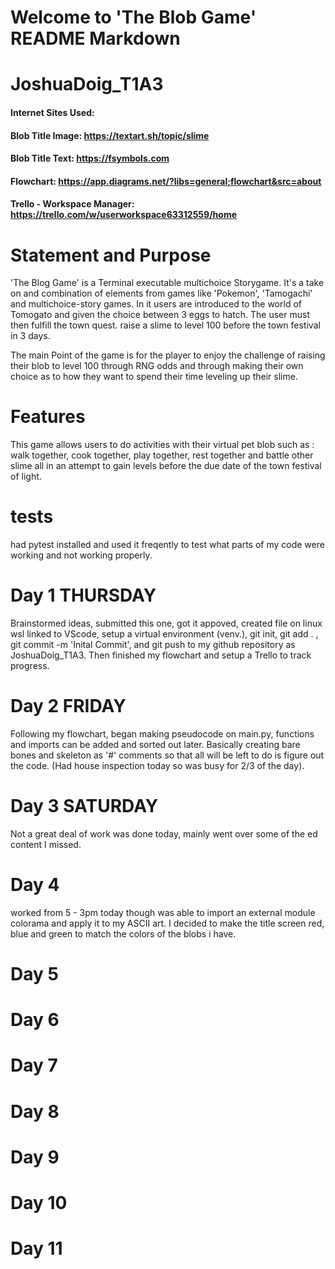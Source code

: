 # Welcome to 'The Blob Game' README Markdown 
# JoshuaDoig_T1A3

#### Internet Sites Used:
#### Blob Title Image: https://textart.sh/topic/slime 
#### Blob Title Text: https://fsymbols.com 
#### Flowchart: https://app.diagrams.net/?libs=general;flowchart&src=about
#### Trello - Workspace Manager: https://trello.com/w/userworkspace63312559/home

# Statement and Purpose
'The Blog Game' is a Terminal executable multichoice Storygame. It's a take on and combination of elements from games like 'Pokemon', 'Tamogachi' and multichoice-story games. In it users are introduced to the world of Tomogato and given the choice between 3 eggs to hatch. The user must then fulfill the town quest. raise a slime to level 100 before the town festival in 3 days. 

The main Point of the game is for the player to enjoy the challenge of raising their blob to level 100 through RNG odds and through making their own choice as to how they want to spend their time leveling up their slime.

# Features
This game allows users to do activities with their virtual pet blob such as : walk together, cook together, play together, rest together and battle other slime all in an attempt to gain levels before the due date of the town festival of light.

# tests
had pytest installed and used it freqently to test what parts of my code were working and not working properly.


# Day 1 THURSDAY
Brainstormed ideas, submitted this one, got it appoved, created file on linux wsl linked to VScode, setup a virtual environment (venv.), git init,  git add . , git commit -m 'Inital Commit', and git push to my github repository as JoshuaDoig_T1A3. Then finished my flowchart and setup a Trello to track progress.
# Day 2 FRIDAY
Following my flowchart, began making pseudocode on main.py, functions and imports can be added and sorted out later. Basically creating bare bones and skeleton as '#' comments so that all will be left to do is figure out the code. (Had house inspection today so was busy for 2/3 of the day).

# Day 3 SATURDAY
Not a great deal of work was done today, mainly went over some of the ed content I missed.

# Day 4 
worked from 5 - 3pm  today though was able to import an external module colorama and apply it to my ASCII art. I decided to make the title screen red, blue and green to match the colors of the blobs i have.

# Day 5 
# Day 6 
# Day 7 
# Day 8 
# Day 9 
# Day 10 
# Day 11